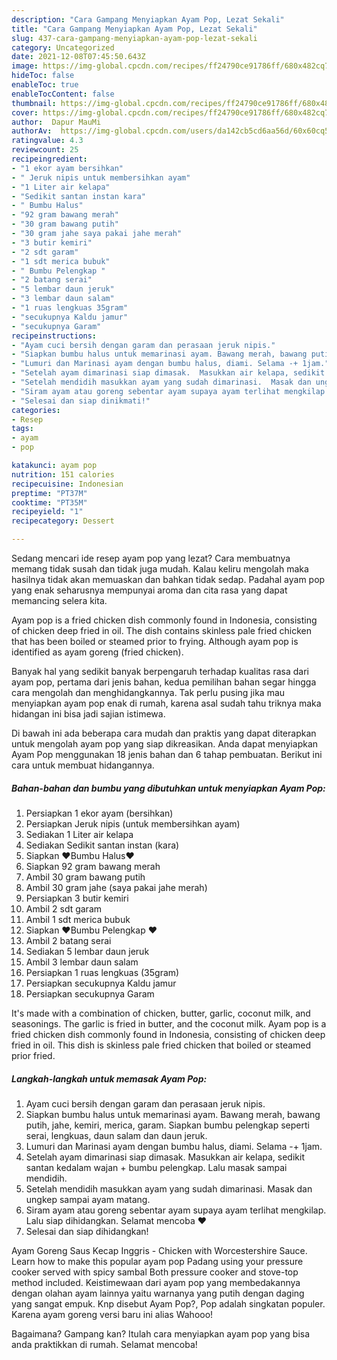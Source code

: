 ```yaml
---
description: "Cara Gampang Menyiapkan Ayam Pop, Lezat Sekali"
title: "Cara Gampang Menyiapkan Ayam Pop, Lezat Sekali"
slug: 437-cara-gampang-menyiapkan-ayam-pop-lezat-sekali
category: Uncategorized
date: 2021-12-08T07:45:50.643Z
image: https://img-global.cpcdn.com/recipes/ff24790ce91786ff/680x482cq70/ayam-pop-foto-resep-utama.jpg
hideToc: false
enableToc: true
enableTocContent: false
thumbnail: https://img-global.cpcdn.com/recipes/ff24790ce91786ff/680x482cq70/ayam-pop-foto-resep-utama.jpg
cover: https://img-global.cpcdn.com/recipes/ff24790ce91786ff/680x482cq70/ayam-pop-foto-resep-utama.jpg
author:  Dapur MauMi
authorAv:  https://img-global.cpcdn.com/users/da142cb5cd6aa56d/60x60cq50/avatar.jpg
ratingvalue: 4.3
reviewcount: 25
recipeingredient:
- "1 ekor ayam bersihkan"
- " Jeruk nipis untuk membersihkan ayam"
- "1 Liter air kelapa"
- "Sedikit santan instan kara"
- " Bumbu Halus"
- "92 gram bawang merah"
- "30 gram bawang putih"
- "30 gram jahe saya pakai jahe merah"
- "3 butir kemiri"
- "2 sdt garam"
- "1 sdt merica bubuk"
- " Bumbu Pelengkap "
- "2 batang serai"
- "5 lembar daun jeruk"
- "3 lembar daun salam"
- "1 ruas lengkuas 35gram"
- "secukupnya Kaldu jamur"
- "secukupnya Garam"
recipeinstructions:
- "Ayam cuci bersih dengan garam dan perasaan jeruk nipis."
- "Siapkan bumbu halus untuk memarinasi ayam. Bawang merah, bawang putih, jahe, kemiri, merica, garam.  Siapkan bumbu pelengkap seperti serai, lengkuas, daun salam dan daun jeruk."
- "Lumuri dan Marinasi ayam dengan bumbu halus, diami. Selama -+ 1jam."
- "Setelah ayam dimarinasi siap dimasak.  Masukkan air kelapa, sedikit santan kedalam wajan + bumbu pelengkap. Lalu masak sampai mendidih."
- "Setelah mendidih masukkan ayam yang sudah dimarinasi.  Masak dan ungkep sampai ayam matang."
- "Siram ayam atau goreng sebentar ayam supaya ayam terlihat mengkilap. Lalu siap dihidangkan.  Selamat mencoba ❤️"
- "Selesai dan siap dinikmati!"
categories:
- Resep
tags:
- ayam
- pop

katakunci: ayam pop 
nutrition: 151 calories
recipecuisine: Indonesian
preptime: "PT37M"
cooktime: "PT35M"
recipeyield: "1"
recipecategory: Dessert

---
```



Sedang mencari ide resep ayam pop yang lezat? Cara membuatnya memang tidak susah dan tidak juga mudah. Kalau keliru mengolah maka hasilnya tidak akan memuaskan dan bahkan tidak sedap. Padahal ayam pop yang enak seharusnya mempunyai aroma dan cita rasa yang dapat memancing selera kita.


Ayam pop is a fried chicken dish commonly found in Indonesia, consisting of chicken deep fried in oil. The dish contains skinless pale fried chicken that has been boiled or steamed prior to frying. Although ayam pop is identified as ayam goreng (fried chicken).

Banyak hal yang sedikit banyak berpengaruh terhadap kualitas rasa dari ayam pop, pertama dari jenis bahan, kedua pemilihan bahan segar hingga cara mengolah dan menghidangkannya. Tak perlu pusing jika mau menyiapkan ayam pop enak di rumah, karena asal sudah tahu triknya maka hidangan ini bisa jadi sajian istimewa.


Di bawah ini ada beberapa cara mudah dan praktis yang dapat diterapkan untuk mengolah ayam pop yang siap dikreasikan. Anda dapat menyiapkan Ayam Pop menggunakan 18 jenis bahan dan 6 tahap pembuatan. Berikut ini cara untuk membuat hidangannya.

<!--inarticleads1-->

##### Bahan-bahan dan bumbu yang dibutuhkan untuk menyiapkan Ayam Pop:

1. Persiapkan 1 ekor ayam (bersihkan)
1. Persiapkan  Jeruk nipis (untuk membersihkan ayam)
1. Sediakan 1 Liter air kelapa
1. Sediakan Sedikit santan instan (kara)
1. Siapkan  ❤️Bumbu Halus❤️
1. Siapkan 92 gram bawang merah
1. Ambil 30 gram bawang putih
1. Ambil 30 gram jahe (saya pakai jahe merah)
1. Persiapkan 3 butir kemiri
1. Ambil 2 sdt garam
1. Ambil 1 sdt merica bubuk
1. Siapkan  ❤️Bumbu Pelengkap ❤️
1. Ambil 2 batang serai
1. Sediakan 5 lembar daun jeruk
1. Ambil 3 lembar daun salam
1. Persiapkan 1 ruas lengkuas (35gram)
1. Persiapkan secukupnya Kaldu jamur
1. Persiapkan secukupnya Garam


It&#39;s made with a combination of chicken, butter, garlic, coconut milk, and seasonings. The garlic is fried in butter, and the coconut milk. Ayam pop is a fried chicken dish commonly found in Indonesia, consisting of chicken deep fried in oil. This dish is skinless pale fried chicken that boiled or steamed prior fried. 

<!--inarticleads2-->

##### Langkah-langkah untuk memasak Ayam Pop:

1. Ayam cuci bersih dengan garam dan perasaan jeruk nipis.
1. Siapkan bumbu halus untuk memarinasi ayam. Bawang merah, bawang putih, jahe, kemiri, merica, garam.  Siapkan bumbu pelengkap seperti serai, lengkuas, daun salam dan daun jeruk.
1. Lumuri dan Marinasi ayam dengan bumbu halus, diami. Selama -+ 1jam.
1. Setelah ayam dimarinasi siap dimasak.  Masukkan air kelapa, sedikit santan kedalam wajan + bumbu pelengkap. Lalu masak sampai mendidih.
1. Setelah mendidih masukkan ayam yang sudah dimarinasi.  Masak dan ungkep sampai ayam matang.
1. Siram ayam atau goreng sebentar ayam supaya ayam terlihat mengkilap. Lalu siap dihidangkan.  Selamat mencoba ❤️
1. Selesai dan siap dihidangkan!

Ayam Goreng Saus Kecap Inggris - Chicken with Worcestershire Sauce. Learn how to make this popular ayam pop Padang using your pressure cooker served with spicy sambal Both pressure cooker and stove-top method included. Keistimewaan dari ayam pop yang membedakannya dengan olahan ayam lainnya yaitu warnanya yang putih dengan daging yang sangat empuk. Knp disebut Ayam Pop?, Pop adalah singkatan populer. Karena ayam goreng versi baru ini alias Wahooo! 

Bagaimana? Gampang kan? Itulah cara menyiapkan ayam pop yang bisa anda praktikkan di rumah. Selamat mencoba!
